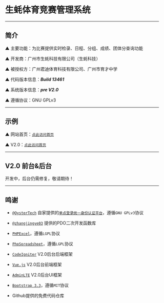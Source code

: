 # 生蚝体育竞赛管理系统

---

## 简介

▲ 主要功能：为比赛提供实时检录、日程、分组、成绩、团体分查询功能

▲ 开发商：广州市生蚝科技有限公司（生蚝科技）

▲ 被授权方：广州君迪体育科技有限公司、广州市育才中学

▲ 代码版本信息：***Build 13461***

▲ 系统版本信息：***pre V2.0***

▲ 遵循协议：GNU GPLv3

---

## 示例

▲ 网站首页：[`点此访问首页`](https://sport.xshgzs.com)

▲ V2.0：[`点此访问首页`](https://sport.xshgzs.com/test)

---

## V2.0 前台&后台

开发中，后台仍需修复，敬请期待！

---

## 鸣谢

* [`@OysterTech`](https://github.com/OysterTech) 自家提供的[`单点登录统一身份认证平台`](https://github.com/OysterTech/OT-SSO)，遵循`GNU GPLv3`协议

* [`@zhangjingye03`](https://github.com/zhangjingye03) 提供的PDO二次开发函数库

* [`PHPExcel`](https://github.com/PHPOffice/PHPExcel)，遵循`LGPL`协议

* [`PhpSpreadsheet`](https://github.com/PHPOffice/PhpSpreadsheet)，遵循`LGPL`协议

* [`CodeIgniter`](http://codeigniter.org.cn/) V2.0后台后端框架

* [`Vue.js`](https://vuejs.org/) V2.0后台前端框架

* [`AdminLTE`](https://github.com/almasaeed2010/AdminLTE) V2.0后台UI框架

* [`Bootstrap 3.3`](https://getbootstrap.com/)，遵循`MIT`协议

* Github提供的免费代码仓库
